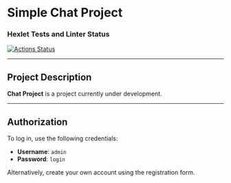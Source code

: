 # Simple Chat Project

### Hexlet Tests and Linter Status  
[![Actions Status](https://github.com/Zyabridos/fullstack-javascript-project-12/actions/workflows/hexlet-check.yml/badge.svg)](https://github.com/Zyabridos/fullstack-javascript-project-12/actions)

---

## Project Description  
**Chat Project** is a project currently under development.

---

## Authorization  
To log in, use the following credentials:  
- **Username**: `admin`  
- **Password**: `login`  

Alternatively, create your own account using the registration form.
